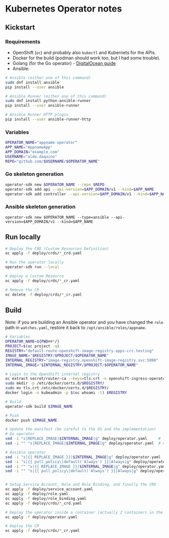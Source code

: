 # Kubernetes Operator notes

## Kickstart

### Requirements
- OpenShift (`oc`) and probably also `kubectl` and Kubernets for the APIs.
- Docker for the build (podman should work too, but I had some trouble).
- Golang (for the Go operator) - [DigitalOcean guide](https://www.digitalocean.com/community/tutorials/how-to-install-go-and-set-up-a-local-programming-environment-on-ubuntu-18-04)
- Ansible:
```bash
# Ansible (either one of this command)
sudo dnf install ansible
pip install --user ansible

# Ansible Runner (either one of this command)
sudo dnf install python-ansible-runner
pip install --user ansible-runner

# Ansible Runner HTTP plugin
pip install --user ansible-runner-http
```

### Variables
```bash
OPERATOR_NAME="appname-operator"
APP_NAME="AppnameApp"
APP_DOMAIN="example.com"
USERNAME="aldo.daquino"
REPO="github.com/$USERNAME/$OPERATOR_NAME"
```

### Go skeleton generation
```bash
operator-sdk new $OPERATOR_NAME --repo $REPO
operator-sdk add api --api-version=$APP_DOMAIN/v1 --kind=$APP_NAME
operator-sdk add controller --api-version=$APP_DOMAIN/v1 --kind=$APP_NAME
```

### Ansible skeleton generation
```
operator-sdk new $OPERATOR_NAME --type=ansible --api-version=$APP_DOMAIN/v1 --kind=$APP_NAME
```


## Run locally
```bash
# Deploy the CRD (Custom Resources Definition)
oc apply -f deploy/crds/*_crd.yaml

# Run the operator locally
operator-sdk run --local

# Deploy a Custom Resource
oc apply -f deploy/crds/*_cr.yaml

# Remove the CR
oc delete -f deploy/crds/*_cr.yaml
```


## Build
Note: if you are building an Ansible operator and you have changed the `role` path in `watches.yaml`, restore it back to `/opt/ansible/roles/appname`.

```bash
# Variables
OPERATOR_NAME=${PWD##*/}
PROJECT=$(oc project -q)
REGISTRY="default-route-openshift-image-registry.apps-crc.testing"
IMAGE_NAME="$REGISTRY/$PROJECT/$OPERATOR_NAME"
INTERNAL_REGISTRY="image-registry.openshift-image-registry.svc:5000"
INTERNAL_IMAGE="$INTERNAL_REGISTRY/$PROJECT/$OPERATOR_NAME"

# Login to the OpenShift internal registry
oc extract secret/router-ca --keys=tls.crt -n openshift-ingress-operator
sudo mkdir -p /etc/docker/certs.d/$REGISTRY/
sudo mv tls.crt /etc/docker/certs.d/$REGISTRY/
docker login -u kubeadmin -p $(oc whoami -t) $REGISTRY

# Build
operator-sdk build $IMAGE_NAME

# Push
docker push $IMAGE_NAME

# Update the manifest (be careful to the OS and the implementation)
# Go operator
sed -i "s|REPLACE_IMAGE|$INTERNAL_IMAGE|g" deploy/operator.yaml     # linux
sed -i "" "s|REPLACE_IMAGE|$INTERNAL_IMAGE|g" deploy/operator.yaml  # macOS

# Ansible operator
sed -i "s|{{ REPLACE_IMAGE }}|$INTERNAL_IMAGE|g" deploy/operator.yaml         # linux
sed -i "s|{{ pull_policy\|default('Always') }}|Always|g" deploy/operator.yaml  # linux
sed -i "" "s|{{ REPLACE_IMAGE }}|$INTERNAL_IMAGE|g" deploy/operator.yaml         # macOS
sed -i "" "s|{{ pull_policy\|default('Always') }}|Always|g" deploy/operator.yaml  # macOS


# Setup Service Account, Role and Role Binding, and finally the CRD
oc apply -f deploy/service_account.yaml
oc apply -f deploy/role.yaml
oc apply -f deploy/role_binding.yaml
oc apply -f deploy/crds/*_crd.yaml

# Deploy the operator inside a container (actually 2 containers in the Ansible implementation)
oc apply -f deploy/operator.yaml

# Deploy the CR
oc apply -f deploy/crds/*_cr.yaml
```
